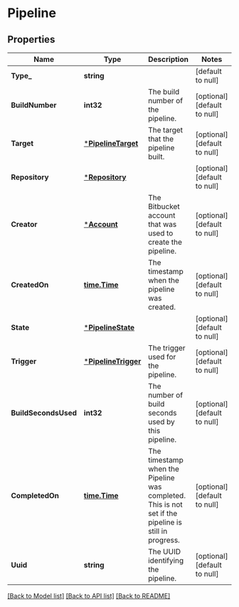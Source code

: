 # Pipeline

## Properties
Name | Type | Description | Notes
------------ | ------------- | ------------- | -------------
**Type_** | **string** |  | [default to null]
**BuildNumber** | **int32** | The build number of the pipeline. | [optional] [default to null]
**Target** | [***PipelineTarget**](pipeline_target.md) | The target that the pipeline built. | [optional] [default to null]
**Repository** | [***Repository**](repository.md) |  | [optional] [default to null]
**Creator** | [***Account**](account.md) | The Bitbucket account that was used to create the pipeline. | [optional] [default to null]
**CreatedOn** | [**time.Time**](time.Time.md) | The timestamp when the pipeline was created. | [optional] [default to null]
**State** | [***PipelineState**](pipeline_state.md) |  | [optional] [default to null]
**Trigger** | [***PipelineTrigger**](pipeline_trigger.md) | The trigger used for the pipeline. | [optional] [default to null]
**BuildSecondsUsed** | **int32** | The number of build seconds used by this pipeline. | [optional] [default to null]
**CompletedOn** | [**time.Time**](time.Time.md) | The timestamp when the Pipeline was completed. This is not set if the pipeline is still in progress. | [optional] [default to null]
**Uuid** | **string** | The UUID identifying the pipeline. | [optional] [default to null]

[[Back to Model list]](../README.md#documentation-for-models) [[Back to API list]](../README.md#documentation-for-api-endpoints) [[Back to README]](../README.md)


